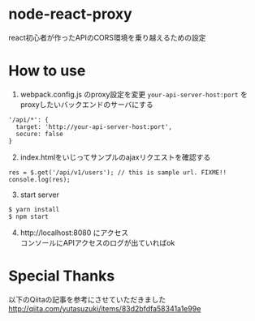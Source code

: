 # node-react-proxy
react初心者が作ったAPIのCORS環境を乗り越えるための設定

# How to use
1. webpack.config.js のproxy設定を変更
`your-api-server-host:port` をproxyしたいバックエンドのサーバにする
```
'/api/*': {
  target: 'http://your-api-server-host:port',
  secure: false
}
```

2. index.htmlをいじってサンプルのajaxリクエストを確認する
```
res = $.get('/api/v1/users'); // this is sample url. FIXME!!
console.log(res);
```

3. start server
```
$ yarn install
$ npm start
```

4. http://localhost:8080 にアクセス  
コンソールにAPIアクセスのログが出ていればok

# Special Thanks
以下のQiitaの記事を参考にさせていただきました  
http://qiita.com/yutasuzuki/items/83d2bfdfa58341a1e99e
